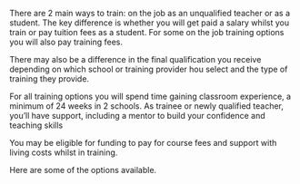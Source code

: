There are 2 main ways to train: on the job as an unqualified teacher or as a student. The key difference is whether you will get paid a salary whilst you train or pay tuition fees as a student. For some on the job training options you will also pay training fees. 

There may also be a difference in the final qualification you receive depending on which school or training provider hou select and the type of training they provide.

For all training options you will spend time gaining classroom experience, a minimum of 24 weeks in 2 schools. As trainee or newly qualified teacher, you’ll have support, including a mentor to build your confidence and teaching skills

You may be eligible for funding to pay for course fees and support with living costs whilst in training. 

Here are some of the options available.
